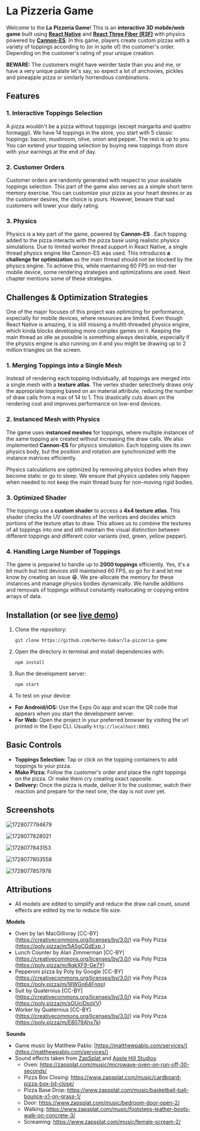 # La Pizzeria Game

Welcome to the **La** **Pizzeria Game**! This is an **interactive 3D mobile/web game** built using **[React Native](https://reactnative.dev/)** and **[React Three Fiber (R3F)](https://github.com/pmndrs/react-three-fiber)** with physics powered by **[Cannon-ES](https://github.com/pmndrs/cannon-es)**. In this game, players create custom pizzas with a variety of toppings according to (or in spite of) the customer's order. Depending on the customer's rating of your unique creation.

**BEWARE:** The customers might have weirder taste than you and me, or have a very unique palate let's say, so expect a lot of anchovies, pickles and pineapple pizza or similarly horrendous combinations.

## Features

### 1. **Interactive Toppings Selection**

A pizza wouldn't be a pizza without toppings (except margarita and quattro formaggi). We have 14 toppings in the store, you start with 5 classic toppings: bacon, mushroom, olive, onion and pepper. The rest is up to you. You can extend your topping selection by buying new toppings from store with your earnings at the end of day.

### 2. **Customer Orders**

Customer orders are randomly generated with respect to your available toppings selection. This part of the game also serves as a simple short term memory exercise. You can customize your pizza as your heart desires or as the customer desires, the choice is yours. However, beware that sad customers will lower your daily rating.

### 3. **Physics**

Physics is a key part of the game, powered by  **Cannon-ES** . Each topping added to the pizza interacts with the pizza base using realistic physics simulations. Due to limited worker thread support in React Native, a single thread physics engine like Cannon-ES was used. This introduces **a challenge for optimization** as the main thread should not be blocked by the physics engine. To achieve this, while maintaining 60 FPS on mid-tier mobile device, some rendering strategies and optimizations are used. Next chapter mentions some of these strategies.

## Challenges & Optimization Strategies

One of the major focuses of this project was optimizing for performance, especially for mobile devices, where resources are limited. Even though React Native is amazing, it is still missing a multit-threaded physics engine, which kinda blocks developing more complex games on it. Keeping the main thread as idle as possible is something always desirable, especially if the physics engine is also running on it and you might be drawing up to 2 million triangles on the screen.

### **1. Merging Toppings into a Single Mesh**

Instead of rendering each topping individually, all toppings are merged into a single mesh with a **texture atlas**. The vertex shader selectively draws only the appropriate topping based on an material attribute, reducing the number of draw calls from a max of 14 to 1. This drastically cuts down on the rendering cost and improves performance on low-end devices.

### **2. Instanced Mesh with Physics**

The game uses i**nstanced meshes** for toppings, where multiple instances of the same topping are created without increasing the draw calls. We also implemented **Cannon-ES** for physics simulation. Each topping uses its own physics body, but the position and rotation are synchronized with the instance matrices efficiently.

Physics calculations are optimized by removing physics bodies when they become static or go to sleep. We ensure that physics updates only happen when needed to not keep the main thread busy for non-moving rigid bodies.

### **3. Optimized Shader**

The toppings use a **custom shader** to access a **4x4 texture atlas**. This shader checks the UV coordinates of the vertices and decides which portions of the texture atlas to draw. This allows us to combine the textures of all toppings into one and still maintain the visual distinction between different toppings and different color variants (red, green, yellow pepper).

### **4. Handling Large Number of Toppings**

The game is prepared to handle up to **2000 toppings** efficiently. Yes, it's a bit much but test devices still maintained 60 FPS, so go for it and let me know by creating an issue 😁. We pre-allocate the memory for these instances and manage physics bodies dynamically. We handle additions and removals of toppings without constantly reallocating or copying entire arrays of data.

## Installation (or see [live demo](https://lapizzeriagame.vercel.app/))

1. Clone the repository:

   ```
   git clone https://github.com/berke-bakar/la-pizzeria-game
   ```
2. Open the directory in terminal and install dependencies with:

   ```
   npm install
   ```
3. Run the development server:

   ```
   npm start
   ```
4. To test on your device:

* **For Android/iOS:** Use the Expo Go app and scan the QR code that appears when you start the development server.
* **For Web:** Open the project in your preferred browser by visiting the url printed in the Expo CLI. Usually `http://localhost:8081`

## Basic Controls

* **Toppings Selection:** Tap or click on the topping containers to add toppings to your pizza.
* **Make Pizza:** Follow the customer's order and place the right toppings on the pizza. Or make them cry creating exact opposite.
* **Delivery:** Once the pizza is made, deliver it to the customer, watch their reaction and prepare for the next one, the day is not over yet.

## Screenshots

![1728077794679](image/README/1728077794679.png)

![1728077828021](image/README/1728077828021.png)

![1728077843153](image/README/1728077843153.png)

![1728077803558](image/README/1728077803558.png)

![1728077857978](image/README/1728077857978.png)

## Attributions

* All models are edited to simplify and reduce the draw call count, sound effects are edited by me to reduce file size.

**Models**

* Oven by Ian MacGillivray [CC-BY] (https://creativecommons.org/licenses/by/3.0/) via Poly Pizza (https://poly.pizza/m/5A5gCGdExp_)
* Lunch Counter by Alan Zimmerman [CC-BY] (https://creativecommons.org/licenses/by/3.0/) via Poly Pizza (https://poly.pizza/m/8qkXF9-Ge7Y)
* Pepperoni pizza by Poly by Google [CC-BY] (https://creativecommons.org/licenses/by/3.0/) via Poly Pizza (https://poly.pizza/m/9IWGn64Fnqo)
* Suit by Quaternius [CC-BY] (https://creativecommons.org/licenses/by/3.0/) via Poly Pizza (https://poly.pizza/m/sOUciDsoVV)
* Worker by Quaternius [CC-BY] (https://creativecommons.org/licenses/by/3.0/) via Poly Pizza (https://poly.pizza/m/E8079Ahx7k)

**Sounds**

* Game music by Matthew Pablo: [https://matthewpablo.com/services/](https://matthewpablo.com/services/)
* Sound effects taken from [ZapSplat ](https://www.zapsplat.com)and [Apple Hill Studios](https://www.soundsnap.com/user-name/apple_hill_studios):
  * Oven: https://zapsplat.com/music/microwave-oven-on-run-off-30-seconds/
  * Pizza Box Closing: https://www.zapsplat.com/music/cardboard-pizza-box-lid-close/
  * Pizza Base Drop: https://www.zapsplat.com/music/basketball-ball-bounce-x1-on-grass-1/
  * Door: https://www.zapsplat.com/music/bedroom-door-open-2/
  * Walking: https://www.zapsplat.com/music/footsteps-leather-boots-walk-on-concrete-3/
  * Screaming: https://www.zapsplat.com/music/female-scream-2/
